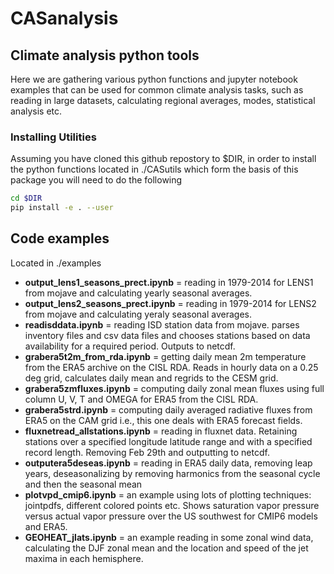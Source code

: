 # CASanalysis

## Climate analysis python tools

Here we are gathering various python functions and jupyter notebook examples that can be used for common climate analysis tasks, such as reading in large datasets, calculating regional averages, modes, statistical analysis etc.

### Installing Utilities

Assuming you have cloned this github repostory to $DIR, in order to install the python functions located in ./CASutils which form the basis of this package you will need to do the following

```bash
cd $DIR
pip install -e . --user
```


## Code examples

Located in ./examples

* **output_lens1_seasons_prect.ipynb** = reading in 1979-2014 for LENS1 from mojave and calculating yearly seasonal averages.
* **output_lens2_seasons_prect.ipynb** = reading in 1979-2014 for LENS2 from mojave and calculating yeraly seasonal averages.
* **readisddata.ipynb** = reading ISD station data from mojave.  parses inventory files and csv data files and chooses stations based on data availability for a required period.  Outputs to netcdf.
* **grabera5t2m_from_rda.ipynb** = getting daily mean 2m temperature from the ERA5 archive on the CISL RDA.  Reads in hourly data on a 0.25 deg grid, calculates daily mean and regrids to the CESM grid.
* **grabera5zmfluxes.ipynb** = computing daily zonal mean fluxes using full column U, V, T and OMEGA for ERA5 from the CISL RDA.
* **grabera5strd.ipynb** = computing daily averaged radiative fluxes from ERA5 on the CAM grid i.e., this one deals with ERA5 forecast fields.
* **fluxnetread_allstations.ipynb** = reading in fluxnet data. Retaining stations over a specified longitude latitude range and with a specified record length. Removing Feb 29th and outputting to netcdf.
* **outputera5deseas.ipynb** = reading in ERA5 daily data, removing leap years, deseasonalizing by removing harmonics from the seasonal cycle and then the seasonal mean
* **plotvpd_cmip6.ipynb** = an example using lots of plotting techniques: jointpdfs, different colored points etc.  Shows saturation vapor pressure versus actual vapor pressure over the US southwest for CMIP6 models and ERA5.
* **GEOHEAT_jlats.ipynb** = an example reading in some zonal wind data, calculating the DJF zonal mean and the location and speed of the jet maxima in each hemisphere.
